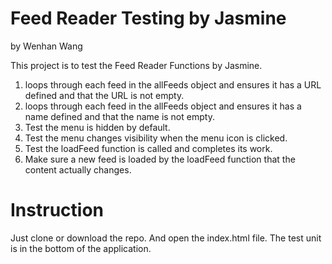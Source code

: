 # Feed Reader Testing by Jasmine

by Wenhan Wang

This project is to test the Feed Reader Functions by Jasmine.

1.  loops through each feed in the allFeeds object and ensures it has a URL defined and that the URL is not empty.
2.  loops through each feed in the allFeeds object and ensures it has a name defined and that the name is not empty.
3.  Test the menu is hidden by default.
4.  Test the menu changes visibility when the menu icon is clicked.
5.  Test the loadFeed function is called and completes its work.
6.  Make sure a new feed is loaded by the loadFeed function that the content actually changes.

# Instruction

Just clone or download the repo. And open the index.html file. The test unit is in the bottom of the application.
